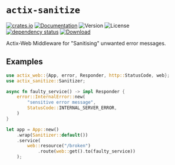 # `actix-sanitize`

<!-- prettier-ignore-start -->

[![crates.io](https://img.shields.io/crates/v/actix-sanitize?label=latest)](https://crates.io/crates/actix-sanitize)
[![Documentation](https://docs.rs/actix-sanitize/badge.svg?version=0.1.0)](https://docs.rs/actix-sanitize/0.1.0)
![Version](https://img.shields.io/badge/rustc-1.72+-ab6000.svg)
![License](https://img.shields.io/crates/l/actix-sanitize.svg)
<br />
[![dependency status](https://deps.rs/crate/actix-sanitize/0.1.0/status.svg)](https://deps.rs/crate/actix-sanitize/0.1.0)
[![Download](https://img.shields.io/crates/d/actix-sanitize.svg)](https://crates.io/crates/actix-sanitize)

<!-- prettier-ignore-end -->

<!-- cargo-rdme start -->

Actix-Web Middleware for "Sanitising" unwanted error messages.

## Examples

```rust
use actix_web::{App, error, Responder, http::StatusCode, web};
use actix_sanitize::Sanitizer;

async fn faulty_service() -> impl Responder {
    error::InternalError::new(
        "sensitive error message",
        StatusCode::INTERNAL_SERVER_ERROR,
    )
}

let app = App::new()
    .wrap(Sanitizer::default())
    .service(
        web::resource("/broken")
            .route(web::get().to(faulty_service))
    );
```

<!-- cargo-rdme end -->
